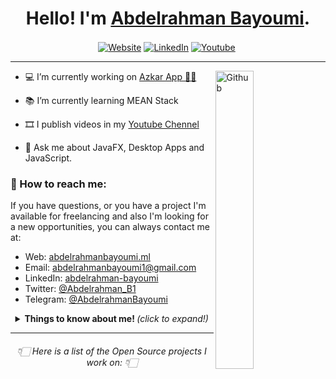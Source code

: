 <h1 align="center">Hello! I'm <a href="https://www.abdelrahmanbayoumi.ml/">Abdelrahman Bayoumi</a>.</h1> 
 
<!--
  <img src="https://github.com/TheDudeThatCode/TheDudeThatCode/blob/master/Assets/Developer.gif" width="50px">
 -->
 
<p align="center"> <a  align="center" href="https://twitter.com/Abdelrahman_B1/"><img align="center"  alt="Website" src="https://img.shields.io/badge/-Twitter-222222?style=flat-square&logo=twitter&logoColor=white&link=https://twitter.com/Abdelrahman_B1/"></a> <a href="https://www.linkedin.com/in/abdelrahman-bayoumi/" align="center" ><img align="center"  alt="LinkedIn" src="https://img.shields.io/badge/-LinkedIn-222222?style=flat-square&logo=Linkedin&logoColor=white&link=https://www.linkedin.com/in/abdelrahman-bayoumi/"></a> <a href="https://www.youtube.com/channel/UCuj-PqkIKq8of9bDM5B2JpA" align="center" ><img align="center"  alt="Youtube" src="https://img.shields.io/website?color=black&down_color=black&label=%20&logo=YouTube&logoColor=white&up_color=black&up_message=Youtube&url=https%3A%2F%2Fwww.youtube.com%2Fchannel%2FUCuj-PqkIKq8of9bDM5B2JpA/"></a> <a href="https://github.com/AbdelrahmanBayoumi/" align="center" ><img align="center"  alt="" src="https://visitor-badge.laobi.icu/badge?page_id=AbdelrahmanBayoumi.AbdelrahmanBayoumi"></a></p>


 
---

<!-- Any image aligned to the right. Beware the width 
<img width="25%" align="right" alt="Github" src="https://user-images.githubusercontent.com/48678280/88862933-ccbd9c00-d201-11ea-80f2-c4408d7bf622.png" />
-->
<a href="https://www.abdelrahmanbayoumi.ml/"><img width="35%" align="right" alt="Github" src="https://user-images.githubusercontent.com/48678280/88862734-4903af80-d201-11ea-968b-9c939d88a37c.gif" /></a>


- 💻 I’m currently working on [Azkar App 🤲🏻](https://www.abdelrahmanbayoumi.ml/Azkar-App/)

- 📚 I’m currently learning MEAN Stack

- 🎞️ I publish videos in my [Youtube Chennel](https://www.youtube.com/channel/UCuj-PqkIKq8of9bDM5B2JpA)

- 💬 Ask me about JavaFX, Desktop Apps and JavaScript.


### 🚀 How to reach me:
If you have questions, or you have a project I'm available for freelancing and also I'm looking for a new opportunities,
you can always contact me at: <br>
- Web: [abdelrahmanbayoumi.ml](https://www.abdelrahmanbayoumi.ml)
- Email: [abdelrahmanbayoumi1@gmail.com](mailto:abdelrahmanbayoumi1@gmail.com)
- LinkedIn: [abdelrahman-bayoumi](https://www.linkedin.com/in/abdelrahman-bayoumi/)
- Twitter: [@Abdelrahman_B1](https://twitter.com/Abdelrahman_B1)
- Telegram: [@AbdelrahmanBayoumi](https://t.me/AbdelrahmanBayoumi)
  
<details align="center">
  <summary> <b> Things to know about me! </b> <i>(click to expand!)</i> </summary>

  <div>
    <img align='right' src="https://github-readme-stats.vercel.app/api?username=AbdelrahmanBayoumi&theme=dracula&show_icons=true&count_private=true">
   

### Languages and Tools:  

<code><img width="10%" src="https://www.vectorlogo.zone/logos/java/java-ar21.svg"></code>
<code><img width="10%" src="https://www.vectorlogo.zone/logos/mysql/mysql-ar21.svg"></code>
<code><img width="10%" src="https://www.vectorlogo.zone/logos/sqlite/sqlite-ar21.svg"></code>
<br><br>
<code><img width="10%" src="https://www.vectorlogo.zone/logos/javascript/javascript-ar21.svg"></code>
<code><img width="10%" src="https://www.vectorlogo.zone/logos/nodejs/nodejs-ar21.svg"></code>
<code><img width="10%" src="https://www.vectorlogo.zone/logos/mongodb/mongodb-ar21.svg"></code>
<br><br>

 
<h6 align="center">سبحَانَكَ اللَّهُمَّ وَبِحَمْدِكَ، أَشْهَدُ أَنْ لا إِلهَ إِلأَ انْتَ أَسْتَغْفِرُكَ وَأَتْوبُ إِلَيْكَ</h6>

   </div>
</details>


---


<h6 align="center">👇🏻 Here is a list of the Open Source projects I work on: 👇🏻</h6>
